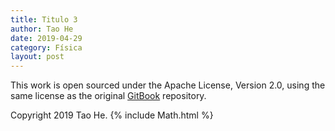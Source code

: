```yaml
---
title: Titulo 3
author: Tao He
date: 2019-04-29
category: Física
layout: post
---
```


This work is open sourced under the Apache License, Version 2.0, using the
same license as the original [GitBook](https://github.com/GitbookIO/gitbook) repository.

Copyright 2019 Tao He.
{% include Math.html %}
